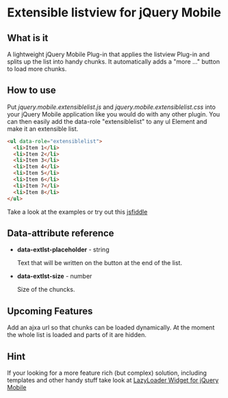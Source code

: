 Extensible listview for jQuery Mobile
======================================
What is it
----------
A lightweight jQuery Mobile Plug-in that applies the listview Plug-in and splits up the list into handy chunks.
It automatically adds a "more ..." button to load more chunks.

How to use
----------
Put *jquery.mobile.extensiblelist.js* and *jquery.mobile.extensiblelist.css* into your jQuery Mobile application like
you would do with any other plugin.
You can then easily add the data-role "extensiblelist" to any ul Element and make it an extensible list.

```html
<ul data-role="extensiblelist">
  <li>Item 1</li>
  <li>Item 2</li>
  <li>Item 3</li>
  <li>Item 4</li>
  <li>Item 5</li>
  <li>Item 6</li>
  <li>Item 7</li>
  <li>Item 8</li>
</ul>
```

Take a look at the examples or try out this [jsfiddle](http://jsfiddle.net/TJ3NH/3/)

Data-attribute reference
------------------------
* **data-extlst-placeholder** - string

  Text that will be written on the button at the end of the list.
  
* **data-extlst-size** - number

  Size of the chuncks.

Upcoming Features
-----------------
Add an ajxa url so that chunks can be loaded dynamically. At the moment the whole list is loaded and parts of it are hidden.

Hint
----
If your looking for a more feature rich (but complex) solution, including templates and other handy stuff take look at 
[LazyLoader Widget for jQuery Mobile](https://github.com/dcarrith/jquery.mobile.lazyloader) 
